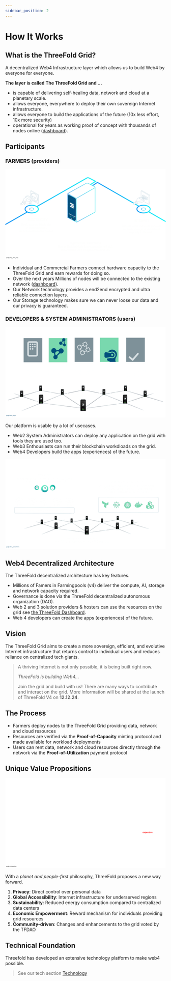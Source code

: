 ```yaml
---
sidebar_position: 2
---
```


# How It Works

## What is the ThreeFold Grid?

A decentralized Web4 Infrastructure layer which allows us to build Web4 by everyone for everyone.

**The layer is called The ThreeFold Grid and ...**

- is capable of delivering self-healing data, network and cloud at a planetary scale.
- allows everyone, everywhere to deploy their own sovereign Internet infrastructure. 
- allows everyone to build the applications of the future (10x less effort, 10x more security)
- operational for years as working proof of concept with thousands of nodes online ([dashboard](https://dashboard.grid.tf)).

## Participants

### FARMERS (providers)

![](become-a-farmer/become_farmer.png)

- Individual and Commercial Farmers connect hardware capacity to the ThreeFold Grid and earn rewards for doing so.
- Over the next years Millions of nodes will be connected to the existing network ([dashboard](https://dashboard.grid.tf)).
- Our Network technology provides a end2end encrypted and ultra reliable connection layers.
- Our Storage technology makes sure we can never loose our data and our privacy is guaranteed.


### DEVELOPERS & SYSTEM ADMINISTRATORS (users)


![](img/users_all.png)

Our platform is usable by a lot of usecases.

- Web2 System Administrators can deploy any application on the grid with tools they are used too.
- Web3 Enthousiasts can run their blockchain workdloads on the grid.
- Web4 Developers build the apps (experiences) of the future.

![](img/users.png)


## Web4 Decentralized Architecture

The ThreeFold decentralized architecture has key features.

- Millions of Famers in Farmingpools (v4) deliver the compute, AI, storage and network capacity required.
- Governance is done via the ThreeFold decentralized autonomous organization (DAO).
- Web 2 and 3 solution providers & hosters can use the resources on the grid see [the ThreeFold Dashboard](https://dashboard.grid.tf).
- Web 4 developers can create the apps (experiences) of the future.

## Vision

The ThreeFold Grid aims to create a more sovereign, efficient, and evolutive Internet infrastructure that returns control to individual users and reduces reliance on centralized tech giants. 

> A thriving Internet is not only possible, it is being built right now.
>
> *ThreeFold is building Web4...*
> 
> Join the grid and build with us! There are many ways to contribute and interact on the grid. 
> More information will be shared at the launch of ThreeFold V4 on **12.12.24**.

## The Process

- Farmers deploy nodes to the ThreeFold Grid providing data, network and cloud resources
- Resources are verified via the **Proof-of-Capacity** minting protocol and made available for workload deployments
- Users can rent data, network and cloud resources directly through the network via the **Proof-of-Utilization** payment protocol

## Unique Value Propositions

![](img/compare.png)

With a *planet and people-first* philosophy, ThreeFold proposes a new way forward.

1. **Privacy**: Direct control over personal data
2. **Global Accessibility**: Internet infrastructure for underserved regions
3. **Sustainability**: Reduced energy consumption compared to centralized data centers
4. **Economic Empowerment**: Reward mechanism for individuals providing grid resources
5. **Community-driven**: Changes and enhancements to the grid voted by the TFDAO



## Technical Foundation

Threefold has developed an extensive technology platform to make web4 possible.

> See our tech section [Technology](tech.md)

